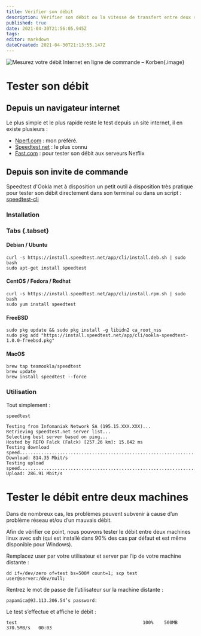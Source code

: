 ```yaml
---
title: Vérifier son débit
description: Vérifier son débit ou la vitesse de transfert entre deux serveurs
published: true
date: 2021-04-30T21:56:05.945Z
tags: 
editor: markdown
dateCreated: 2021-04-30T21:13:55.147Z
---
```


![Mesurez votre débit Internet en ligne de commande – Korben](https://i2.wp.com/korben.info/app/uploads/2019/05/Speedtest-horizontal-black.png?fit=800%2C268&ssl=1){.image}

# Tester son débit

## Depuis un navigateur internet

Le plus simple et le plus rapide reste le test depuis un site internet, il en existe plusieurs :

-   [Nperf.com](https://www.nperf.com/fr/) : mon préféré.
-   [Speedtest.net](https://www.speedtest.net/fr) : le plus connu
-   [Fast.com](https://fast.com/fr/) : pour tester son débit aux serveurs Netflix

## Depuis son invite de commande

Speedtest d'Ookla met à disposition un petit outil à disposition très pratique pour tester son débit directement dans son terminal ou dans un script : [speedtest-cli](https://www.speedtest.net/fr/apps/cli)

### Installation
### Tabs {.tabset}
#### Debian / Ubuntu
```
curl -s https://install.speedtest.net/app/cli/install.deb.sh | sudo bash
sudo apt-get install speedtest
```
#### CentOS / Fedora / Redhat
```
curl -s https://install.speedtest.net/app/cli/install.rpm.sh | sudo bash
sudo yum install speedtest
```
#### FreeBSD
```
sudo pkg update && sudo pkg install -g libidn2 ca_root_nss
sudo pkg add "https://install.speedtest.net/app/cli/ookla-speedtest-1.0.0-freebsd.pkg"
```
#### MacOS
```
brew tap teamookla/speedtest
brew update
brew install speedtest --force
```

### Utilisation
Tout simplement :
```
speedtest

Testing from Infomaniak Network SA (195.15.XXX.XXX)...
Retrieving speedtest.net server list...
Selecting best server based on ping...
Hosted by REFO Falck (Falck) [257.26 km]: 15.042 ms
Testing download speed................................................................................
Download: 814.35 Mbit/s
Testing upload speed................................................................................................
Upload: 286.91 Mbit/s
```

# Tester le débit entre deux machines
Dans de nombreux cas, les problèmes peuvent subvenir à cause d’un problème réseau et/ou d’un mauvais débit.

Afin de vérifier ce point, nous pouvons tester le débit entre deux machines linux avec ssh (qui est installé dans 90% des cas par défaut et est même disponible pour Windows).

Remplacez user par votre utilisateur et server par l’ip de votre machine distante :
```
dd if=/dev/zero of=test bs=500M count=1; scp test user@server:/dev/null;
```
Rentrez le mot de passe de l’utilisateur sur la machine distante :
```
papamica@93.113.206.54’s password:
```
Le test s’effectue et affiche le débit :

`test                                               100%    500MB   370.5MB/s   00:03`